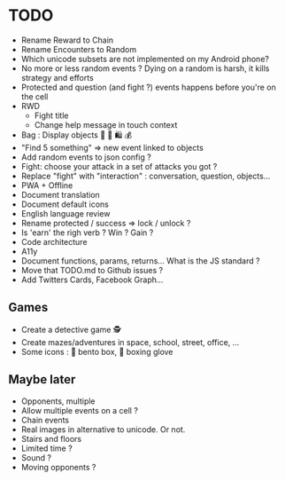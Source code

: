 # TODO

- Rename Reward to Chain
- Rename Encounters to Random
- Which unicode subsets are not implemented on my Android phone?
- No more or less random events ? Dying on a random is harsh, it kills strategy and efforts
- Protected and question (and fight ?) events happens before you're on the cell
- RWD
  - Fight title
  - Change help message in touch context
- Bag : Display objects 👜 👝 🛍 💰
- "Find 5 something" => new event linked to objects
- Add random events to json config ?
- Fight: choose your attack in a set of attacks you got ?
- Replace "fight" with "interaction" : conversation, question, objects...
- PWA + Offline
- Document translation
- Document default icons
- English language review
- Rename protected / success => lock / unlock ?
- Is 'earn' the righ verb ? Win ? Gain ?
- Code architecture
- A11y
- Document functions, params, returns... What is the JS standard ?
- Move that TODO.md to Github issues ?
- Add Twitters Cards, Facebook Graph...

## Games

- Create a detective game 🕵
- Create mazes/adventures in space, school, street, office, ...
- Some icons : 🍱 bento box, 🥊 boxing glove

## Maybe later

- Opponents, multiple
- Allow multiple events on a cell ?
- Chain events
- Real images in alternative to unicode. Or not.
- Stairs and floors
- Limited time ?
- Sound ?
- Moving opponents ?